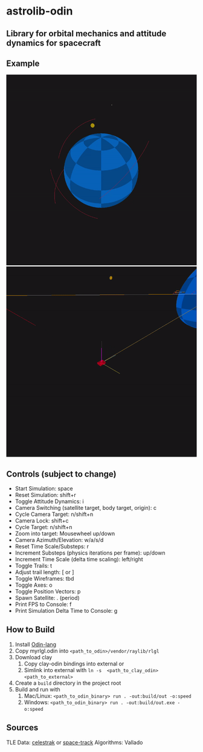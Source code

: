 # astrolib-odin

## Library for orbital mechanics and attitude dynamics for spacecraft

## Example

<img src="assets/orbit_example.gif" width="512">
<img src="assets/attitude_example.gif" width="512">

## Controls (subject to change)
- Start Simulation: space
- Reset Simulation: shift+r
- Toggle Attitude Dynamics: i
- Camera Switching (satellite target, body target, origin): c
- Cycle Camera Target: n/shift+n
- Camera Lock: shift+c
- Cycle Target: n/shift+n
- Zoom into target: Mousewheel up/down
- Camera Azimuth/Elevation: w/a/s/d
- Reset Time Scale/Substeps: r
- Increment Substeps (physics iterations per frame): up/down
- Increment Time Scale (delta time scaling): left/right
- Toggle Trails: t
- Adjust trail length: [ or ]
- Toggle Wireframes: tbd
- Toggle Axes: o
- Toggle Position Vectors: p
- Spawn Satellite: . (period)
- Print FPS to Console: f
- Print Simulation Delta Time to Console: g

## How to Build

1. Install [Odin-lang](https://odin-lang.org/docs/install/)
2. Copy myrlgl.odin into `<path_to_odin>/vendor/raylib/rlgl`
3. Download clay
   1. Copy clay-odin bindings into external or
   2. Simlink into external with `ln -s  <path_to_clay_odin> <path_to_external>`
4. Create a `build` directory in the project root
5. Build and run with
   1. Mac/Linux: `<path_to_odin_binary> run . -out:build/out -o:speed`
   2. Windows: `<path_to_odin_binary> run . -out:build/out.exe -o:speed`

## Sources
TLE Data: [celestrak](https://celestrak.org/NORAD/elements/) or [space-track](https://www.space-track.org/auth/login)
Algorithms: Vallado